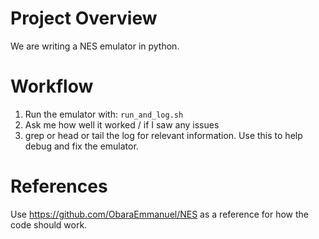 # Project Overview
We are writing a NES emulator in python.


# Workflow
1. Run the emulator with: `run_and_log.sh`
2. Ask me how well it worked / if I saw any issues
3. grep or head or tail the log for relevant information. Use this to help debug and fix the emulator.


# References
Use https://github.com/ObaraEmmanuel/NES as a reference for how the code should work. 

